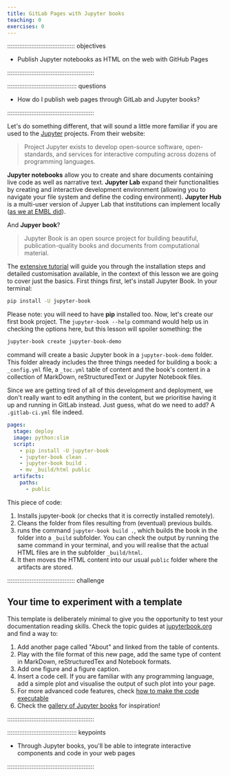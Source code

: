 ```yaml
---
title: GitLab Pages with Jupyter books
teaching: 0
exercises: 0
---
```


::::::::::::::::::::::::::::::::::::::: objectives

- Publish Jupyter notebooks as HTML on the web with GitHub Pages

::::::::::::::::::::::::::::::::::::::::::::::::::

:::::::::::::::::::::::::::::::::::::::: questions

- How do I publish web pages through GitLab and Jupyter books?

::::::::::::::::::::::::::::::::::::::::::::::::::

Let's do something different, that will sound a little more familiar if you are used to the
[Jupyter](https://jupyter.org/) projects. From their website:

> Project Jupyter exists to develop open-source software, open-standards, and services for interactive computing across
> dozens of programming languages.

**Jupyter notebooks** allow you to create and share documents containing live code as well as narrative text.
**Jupyter Lab** expand their functionalities by creating and interactive development environment (allowing you to
navigate your file system and define the coding environment). **Jupyter Hub** is a multi-user version of Jupyer Lab
that institutions can implement locally ([as we at EMBL did](https://jupyterhub.embl.de/)).

And **Jupyer book**?

> Jupyter Book is an open source project for building beautiful, publication-quality books and documents from
> computational material.

The [extensive tutorial](https://jupyterbook.org/start/your-first-book.html) will guide you through the installation
steps and detailed customisation available,  in the context of this lesson we are going to cover just the basics.
First things first, let's install Jupyter Book. In your terminal:

```bash 
pip install -U jupyter-book
```

Please note: you will need to have **pip** installed too. Now, let's create our first book project. The
`jupyter-book --help` command would help us in checking the options here, but this lesson will spoiler something: the

```bash 
jupyter-book create jupyter-book-demo
```

command will create a basic Jupyter book in a `jupyter-book-demo` folder. This folder already includes the three things
needed for building a book: a `_config.yml` file, a `_toc.yml` table of content and the book's content in a collection
of MarkDown, reStructuredText or Jupyter Notebook files.

Since we are getting tired of all of this development and deployment, we don't really want to edit anything in the
content, but we prioritise having it up and running in GitLab instead. Just guess, what do we need to add? A
`.gitlab-ci.yml` file indeed.

```yaml 
pages:
  stage: deploy
  image: python:slim
  script:
    - pip install -U jupyter-book
    - jupyter-book clean .
    - jupyter-book build .
    - mv _build/html public
  artifacts:
    paths:
      - public
```

This piece of code:

1. Installs jupyter-book (or checks that it is correctly installed remotely).
2. Cleans the folder from files resulting from (eventual) previous builds.
3. runs the command `jupyter-book build .`, which builds the book in the folder into a `_build`
  subfolder. You can check the output by running the same command in your terminal, and you will realise that the
  actual HTML files are in the subfolder `_build/html`.
4. It then moves the HTML content into our usual `public` folder where the artifacts are stored.

:::::::::::::::::::::::::::::::::::::::  challenge

## Your time to experiment with a template

This template is deliberately minimal to give you the opportunity to test your documentation reading skills.
Check the topic guides at [jupyterbook.org](https://jupyterbook.org/intro.html) and find a way to:

1. Add another page called "About" and linked from the table of contents.
2. Play with the file format of this new page, add the same type of content in MarkDown, reStructuredTex and Notebook formats.
3. Add one figure and a figure caption.
4. Insert a code cell. If you are familiar with any programming language, add a simple plot and visualise the output of such plot into your page.
5. For more advanced code features, check [how to make the code executable](https://jupyterbook.org/interactive/thebe.html)
6. Check the [gallery of Jupyter books](https://executablebooks.org/en/latest/gallery.html) for inspiration!
  

::::::::::::::::::::::::::::::::::::::::::::::::::

:::::::::::::::::::::::::::::::::::::::: keypoints

- Through Jupyter books, you'll be able to integrate interactive components and code in your web pages

::::::::::::::::::::::::::::::::::::::::::::::::::


